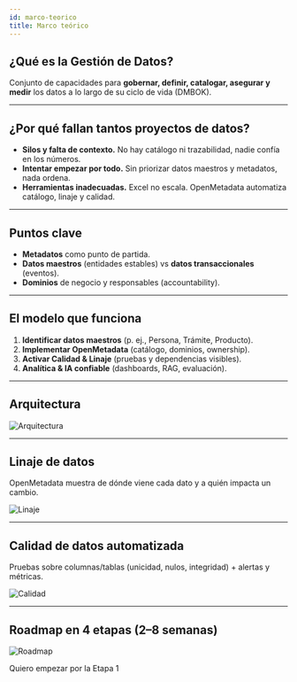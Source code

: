 ```yaml
---
id: marco-teorico
title: Marco teórico
---
```


## ¿Qué es la Gestión de Datos?
Conjunto de capacidades para **gobernar, definir, catalogar, asegurar y medir** los datos a lo largo de su ciclo de vida (DMBOK).

---

## ¿Por qué fallan tantos proyectos de datos?

- **Silos y falta de contexto.** No hay catálogo ni trazabilidad, nadie confía en los números.  
- **Intentar empezar por todo.** Sin priorizar datos maestros y metadatos, nada ordena.  
- **Herramientas inadecuadas.** Excel no escala. OpenMetadata automatiza catálogo, linaje y calidad.

---

## Puntos clave
- **Metadatos** como punto de partida.
- **Datos maestros** (entidades estables) vs **datos transaccionales** (eventos).
- **Dominios** de negocio y responsables (accountability).

---

## El modelo que funciona

1. **Identificar datos maestros** (p. ej., Persona, Trámite, Producto).  
2. **Implementar OpenMetadata** (catálogo, dominios, ownership).  
3. **Activar Calidad & Linaje** (pruebas y dependencias visibles).  
4. **Analítica & IA confiable** (dashboards, RAG, evaluación).

---

## Arquitectura

![Arquitectura](/img/arquitectura-gestion-datos.png)

---

## Linaje de datos

OpenMetadata muestra de dónde viene cada dato y a quién impacta un cambio.

![Linaje](/img/linaje-de-datos.png)

---

## Calidad de datos automatizada

Pruebas sobre columnas/tablas (unicidad, nulos, integridad) + alertas y métricas.

![Calidad](/img/calidad-de-datos.png)

---

## Roadmap en 4 etapas (2–8 semanas)

![Roadmap](/img/roadmap-4-etapas.png)

<div style={{textAlign:'center', marginTop: 16}}>
  <Link className="button button--primary button--lg" to="/contacto">Quiero empezar por la Etapa 1</Link>
</div>